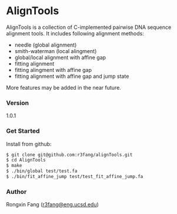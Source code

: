 # AlignTools

AlignTools is a collection of C-implemented pairwise DNA sequence alignment tools. It includes following alignment methods:

  - needle (global alignment) 
  - smith-waterman (local alingment)
  - global/local alignment with affine gap
  - fitting alignment
  - fitting alingment with affine gap
  - fitting alignment with affine gap and jump state

More features may be added in the near future.
### Version
1.0.1

### Get Started

Install from github:

```sh
$ git clone git@github.com:r3fang/alignTools.git
$ cd AlignTools
$ make
$ ./bin/global test/test.fa
$ ./bin/fit_affine_jump test/test_fit_affine_jump.fa 
```

### Author
Rongxin Fang (r3fang@eng.ucsd.edu)